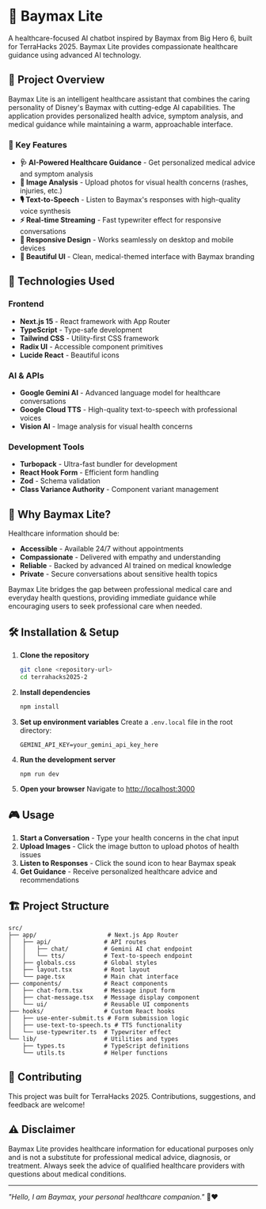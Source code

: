 # 🤖 Baymax Lite

A healthcare-focused AI chatbot inspired by Baymax from Big Hero 6, built for TerraHacks 2025. Baymax Lite provides compassionate healthcare guidance using advanced AI technology.

## 🎯 Project Overview

Baymax Lite is an intelligent healthcare assistant that combines the caring personality of Disney's Baymax with cutting-edge AI capabilities. The application provides personalized health advice, symptom analysis, and medical guidance while maintaining a warm, approachable interface.

### 🌟 Key Features

- **🩺 AI-Powered Healthcare Guidance** - Get personalized medical advice and symptom analysis
- **📸 Image Analysis** - Upload photos for visual health concerns (rashes, injuries, etc.)
- **🎙️ Text-to-Speech** - Listen to Baymax's responses with high-quality voice synthesis
- **⚡ Real-time Streaming** - Fast typewriter effect for responsive conversations
- **📱 Responsive Design** - Works seamlessly on desktop and mobile devices
- **🎨 Beautiful UI** - Clean, medical-themed interface with Baymax branding

## 🚀 Technologies Used

### Frontend
- **Next.js 15** - React framework with App Router
- **TypeScript** - Type-safe development
- **Tailwind CSS** - Utility-first CSS framework
- **Radix UI** - Accessible component primitives
- **Lucide React** - Beautiful icons

### AI & APIs
- **Google Gemini AI** - Advanced language model for healthcare conversations
- **Google Cloud TTS** - High-quality text-to-speech with professional voices
- **Vision AI** - Image analysis for visual health concerns

### Development Tools
- **Turbopack** - Ultra-fast bundler for development
- **React Hook Form** - Efficient form handling
- **Zod** - Schema validation
- **Class Variance Authority** - Component variant management

## 🏥 Why Baymax Lite?

Healthcare information should be:
- **Accessible** - Available 24/7 without appointments
- **Compassionate** - Delivered with empathy and understanding
- **Reliable** - Backed by advanced AI trained on medical knowledge
- **Private** - Secure conversations about sensitive health topics

Baymax Lite bridges the gap between professional medical care and everyday health questions, providing immediate guidance while encouraging users to seek professional care when needed.

## 🛠️ Installation & Setup

1. **Clone the repository**
   ```bash
   git clone <repository-url>
   cd terrahacks2025-2
   ```

2. **Install dependencies**
   ```bash
   npm install
   ```

3. **Set up environment variables**
   Create a `.env.local` file in the root directory:
   ```env
   GEMINI_API_KEY=your_gemini_api_key_here
   ```

4. **Run the development server**
   ```bash
   npm run dev
   ```

5. **Open your browser**
   Navigate to [http://localhost:3000](http://localhost:3000)

## 🎮 Usage

1. **Start a Conversation** - Type your health concerns in the chat input
2. **Upload Images** - Click the image button to upload photos of health issues
3. **Listen to Responses** - Click the sound icon to hear Baymax speak
4. **Get Guidance** - Receive personalized healthcare advice and recommendations

## 🏗️ Project Structure

```
src/
├── app/                    # Next.js App Router
│   ├── api/               # API routes
│   │   ├── chat/          # Gemini AI chat endpoint
│   │   └── tts/           # Text-to-speech endpoint
│   ├── globals.css        # Global styles
│   ├── layout.tsx         # Root layout
│   └── page.tsx           # Main chat interface
├── components/            # React components
│   ├── chat-form.tsx      # Message input form
│   ├── chat-message.tsx   # Message display component
│   └── ui/                # Reusable UI components
├── hooks/                 # Custom React hooks
│   ├── use-enter-submit.ts # Form submission logic
│   ├── use-text-to-speech.ts # TTS functionality
│   └── use-typewriter.ts  # Typewriter effect
└── lib/                   # Utilities and types
    ├── types.ts           # TypeScript definitions
    └── utils.ts           # Helper functions
```

## 🤝 Contributing

This project was built for TerraHacks 2025. Contributions, suggestions, and feedback are welcome!

## ⚠️ Disclaimer

Baymax Lite provides healthcare information for educational purposes only and is not a substitute for professional medical advice, diagnosis, or treatment. Always seek the advice of qualified healthcare providers with questions about medical conditions.

---

*"Hello, I am Baymax, your personal healthcare companion."* 🤖❤️
